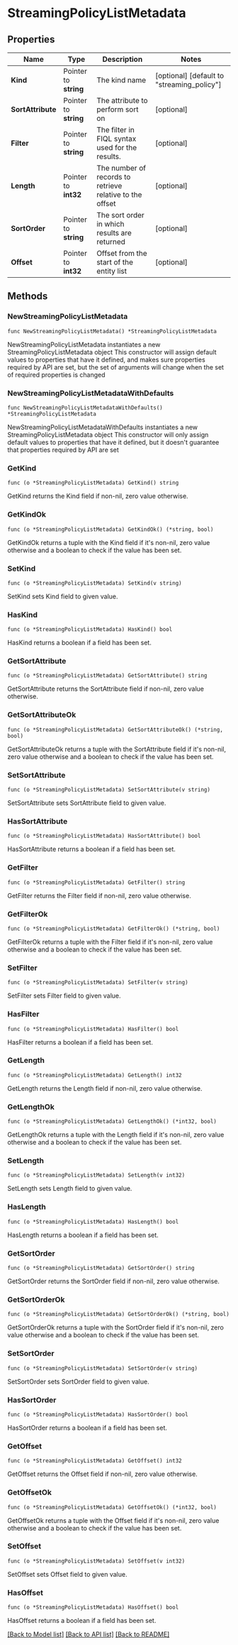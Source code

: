 # StreamingPolicyListMetadata

## Properties

Name | Type | Description | Notes
------------ | ------------- | ------------- | -------------
**Kind** | Pointer to **string** | The kind name | [optional] [default to "streaming_policy"]
**SortAttribute** | Pointer to **string** | The attribute to perform sort on | [optional] 
**Filter** | Pointer to **string** | The filter in FIQL syntax used for the results. | [optional] 
**Length** | Pointer to **int32** | The number of records to retrieve relative to the offset | [optional] 
**SortOrder** | Pointer to **string** | The sort order in which results are returned | [optional] 
**Offset** | Pointer to **int32** | Offset from the start of the entity list | [optional] 

## Methods

### NewStreamingPolicyListMetadata

`func NewStreamingPolicyListMetadata() *StreamingPolicyListMetadata`

NewStreamingPolicyListMetadata instantiates a new StreamingPolicyListMetadata object
This constructor will assign default values to properties that have it defined,
and makes sure properties required by API are set, but the set of arguments
will change when the set of required properties is changed

### NewStreamingPolicyListMetadataWithDefaults

`func NewStreamingPolicyListMetadataWithDefaults() *StreamingPolicyListMetadata`

NewStreamingPolicyListMetadataWithDefaults instantiates a new StreamingPolicyListMetadata object
This constructor will only assign default values to properties that have it defined,
but it doesn't guarantee that properties required by API are set

### GetKind

`func (o *StreamingPolicyListMetadata) GetKind() string`

GetKind returns the Kind field if non-nil, zero value otherwise.

### GetKindOk

`func (o *StreamingPolicyListMetadata) GetKindOk() (*string, bool)`

GetKindOk returns a tuple with the Kind field if it's non-nil, zero value otherwise
and a boolean to check if the value has been set.

### SetKind

`func (o *StreamingPolicyListMetadata) SetKind(v string)`

SetKind sets Kind field to given value.

### HasKind

`func (o *StreamingPolicyListMetadata) HasKind() bool`

HasKind returns a boolean if a field has been set.

### GetSortAttribute

`func (o *StreamingPolicyListMetadata) GetSortAttribute() string`

GetSortAttribute returns the SortAttribute field if non-nil, zero value otherwise.

### GetSortAttributeOk

`func (o *StreamingPolicyListMetadata) GetSortAttributeOk() (*string, bool)`

GetSortAttributeOk returns a tuple with the SortAttribute field if it's non-nil, zero value otherwise
and a boolean to check if the value has been set.

### SetSortAttribute

`func (o *StreamingPolicyListMetadata) SetSortAttribute(v string)`

SetSortAttribute sets SortAttribute field to given value.

### HasSortAttribute

`func (o *StreamingPolicyListMetadata) HasSortAttribute() bool`

HasSortAttribute returns a boolean if a field has been set.

### GetFilter

`func (o *StreamingPolicyListMetadata) GetFilter() string`

GetFilter returns the Filter field if non-nil, zero value otherwise.

### GetFilterOk

`func (o *StreamingPolicyListMetadata) GetFilterOk() (*string, bool)`

GetFilterOk returns a tuple with the Filter field if it's non-nil, zero value otherwise
and a boolean to check if the value has been set.

### SetFilter

`func (o *StreamingPolicyListMetadata) SetFilter(v string)`

SetFilter sets Filter field to given value.

### HasFilter

`func (o *StreamingPolicyListMetadata) HasFilter() bool`

HasFilter returns a boolean if a field has been set.

### GetLength

`func (o *StreamingPolicyListMetadata) GetLength() int32`

GetLength returns the Length field if non-nil, zero value otherwise.

### GetLengthOk

`func (o *StreamingPolicyListMetadata) GetLengthOk() (*int32, bool)`

GetLengthOk returns a tuple with the Length field if it's non-nil, zero value otherwise
and a boolean to check if the value has been set.

### SetLength

`func (o *StreamingPolicyListMetadata) SetLength(v int32)`

SetLength sets Length field to given value.

### HasLength

`func (o *StreamingPolicyListMetadata) HasLength() bool`

HasLength returns a boolean if a field has been set.

### GetSortOrder

`func (o *StreamingPolicyListMetadata) GetSortOrder() string`

GetSortOrder returns the SortOrder field if non-nil, zero value otherwise.

### GetSortOrderOk

`func (o *StreamingPolicyListMetadata) GetSortOrderOk() (*string, bool)`

GetSortOrderOk returns a tuple with the SortOrder field if it's non-nil, zero value otherwise
and a boolean to check if the value has been set.

### SetSortOrder

`func (o *StreamingPolicyListMetadata) SetSortOrder(v string)`

SetSortOrder sets SortOrder field to given value.

### HasSortOrder

`func (o *StreamingPolicyListMetadata) HasSortOrder() bool`

HasSortOrder returns a boolean if a field has been set.

### GetOffset

`func (o *StreamingPolicyListMetadata) GetOffset() int32`

GetOffset returns the Offset field if non-nil, zero value otherwise.

### GetOffsetOk

`func (o *StreamingPolicyListMetadata) GetOffsetOk() (*int32, bool)`

GetOffsetOk returns a tuple with the Offset field if it's non-nil, zero value otherwise
and a boolean to check if the value has been set.

### SetOffset

`func (o *StreamingPolicyListMetadata) SetOffset(v int32)`

SetOffset sets Offset field to given value.

### HasOffset

`func (o *StreamingPolicyListMetadata) HasOffset() bool`

HasOffset returns a boolean if a field has been set.


[[Back to Model list]](../README.md#documentation-for-models) [[Back to API list]](../README.md#documentation-for-api-endpoints) [[Back to README]](../README.md)


